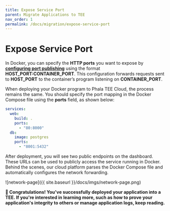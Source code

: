 ```yaml
---
title: Expose Service Port
parent: Migrate Applications to TEE
nav_order: 1
permalink: /docs/migration/expose-service-port
---
```


# Expose Service Port

In Docker, you can specify the **HTTP ports** you want to expose by [**configuring port publishing**](https://docs.docker.com/get-started/docker-concepts/running-containers/publishing-ports/#publishing-ports) using the format **HOST_PORT:CONTAINER_PORT**. This configuration forwards requests sent to **HOST_PORT** to the container’s program listening on **CONTAINER_PORT**.

When deploying your Docker program to Phala TEE Cloud, the process remains the same. You should specify the port mapping in the Docker Compose file using the **ports** field, as shown below:

```yaml
services:
  web:
    build: .
    ports:
      - "80:8000"
  db:
    image: postgres
    ports:
      - "8001:5432"
```

After deployment, you will see two public endpoints on the dashboard. These URLs can be used to publicly access the service running in Docker. Behind the scenes, our cloud platform parses the Docker Compose file and automatically configures the network forwarding.

![network-page]({{ site.baseurl }}/docs/imgs/network-page.png)

**🎉 Congratulations! You've successfully deployed your application into a TEE. If you're interested in learning more, such as how to prove your application's integrity to others or manage application logs, keep reading.**
